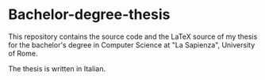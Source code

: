 # Bachelor-degree-thesis

This repository contains the source code and the LaTeX source of my thesis for the bachelor's degree in Computer Science at "La Sapienza", University of Rome.

The thesis is written in Italian.
